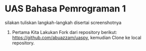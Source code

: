 # UAS Bahasa Pemrograman 1

silakan tuliskan langkah-langkah disertai screenshotnya

1. Pertama Kita Lakukan Fork dari repository berikut: https://github.com/abuazzam/uaspy, kemudian Clone
ke local repository.
